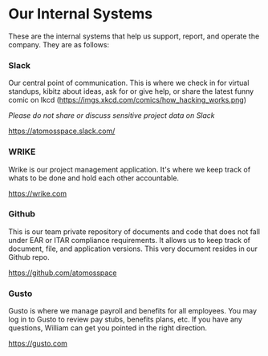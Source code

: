 # Our Internal Systems

These are the internal systems that help us support, report, and operate the company. They are as follows:

### Slack

Our central point of communication. This is where we check in for virtual standups, kibitz about ideas, ask for or give help, or share the latest funny comic on Ikcd (https://imgs.xkcd.com/comics/how_hacking_works.png)

*Please do not share or discuss sensitive project data on Slack*

https://atomosspace.slack.com/

### WRIKE

Wrike is our project management application. It's where we keep track of whats to be done and hold each other accountable.

https://wrike.com

### Github

This is our team private repository of documents and code that does not fall under EAR or ITAR compliance requirements. It allows us to keep track of document, file, and application versions. This very document resides in our Github repo.

https://github.com/atomosspace

### Gusto

Gusto is where we manage payroll and benefits for all employees. You may log in to Gusto to review pay stubs, benefits plans, etc. If you have any questions, William can get you pointed in the right direction.

https://gusto.com
